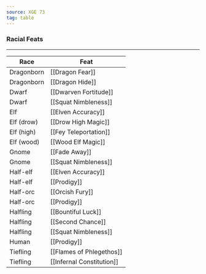 ```yaml
---
source: XGE 73
tag: table
---
```


### Racial Feats
---
|Race|Feat|
|------|----------|
|Dragonborn|[[Dragon Fear]]|
|Dragonborn|[[Dragon Hide]]|
|Dwarf|[[Dwarven Fortitude]]|
|Dwarf|[[Squat Nimbleness]]|
|Elf|[[Elven Accuracy]]|
|Elf (drow)|[[Drow High Magic]]|
|Elf (high)|[[Fey Teleportation]]|
|Elf (wood)|[[Wood Elf Magic]]|
|Gnome|[[Fade Away]]|
|Gnome|[[Squat Nimbleness]]|
|Half-elf|[[Elven Accuracy]]|
|Half-elf|[[Prodigy]]|
|Half-orc|[[Orcish Fury]]|
|Half-orc|[[Prodigy]]|
|Halfling|[[Bountiful Luck]]|
|Halfling|[[Second Chance]]|
|Halfling|[[Squat Nimbleness]]|
|Human|[[Prodigy]]|
|Tiefling|[[Flames of Phlegethos]]|
|Tiefling|[[Infernal Constitution]]|
